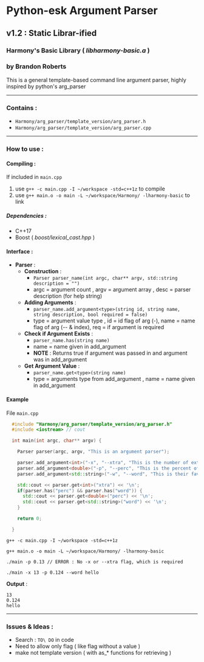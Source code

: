 # Python-esk Argument Parser
## v1.2 : Static Librar-ified
### Harmony's Basic Library ( *libharmony-basic.a* )
### by Brandon Roberts

This is a general template-based command line argument parser, highly inspired by python's arg\_parser

---

### Contains :
* `Harmony/arg_parser/template_version/arg_parser.h`
* `Harmony/arg_parser/template_version/arg_parser.cpp`

---

### How to use :

#### Compiling :
If included in `main.cpp`

1. use `g++ -c main.cpp -I ~/workspace -std=c++1z` to compile
2. use `g++ main.o -o main -L ~/workspace/Harmony/ -lharmony-basic` to link

##### Dependencies :
* C++17
* Boost ( *boost/lexical_cast.hpp* )

#### Interface :
* **Parser** :
  * **Construction** :
    * `Parser parser_name(int argc, char** argv, std::string description = "")`
    * argc = argument count , argv = argument array , desc = parser description (for help string)
  * **Adding Arguments** :
    * `parser_name.add_argument<type>(string id, string name, string description, bool required = false)`
    * type = argument value type , id = id flag of arg (-), name = name flag of arg (-- & index), req = if argument is required
  * **Check if Argument Exists** :
    * `parser_name.has(string name)`
    * name = name given in add\_argument
    * **NOTE** : Returns true if argument was passed in and argument was in add\_argument
  * **Get Argument Value** :
    * `parser_name.get<type>(string name)`
    * type = arguments type from add\_argument , name = name given in add\_argument

#### Example
File `main.cpp`
```cpp
  #include "Harmony/arg_parser/template_version/arg_parser.h"
  #include <iostream> // cout

  int main(int argc, char** argv) {

    Parser parser(argc, argv, "This is an argument parser");

    parser.add_argument<int>("-x", "--xtra", "This is the number of extras", true);
    parser.add_argument<double>("-p", "--perc", "This is the percent of people");
    parser.add_argument<std::string>("-w", "--word", "This is their favorite word");

    std::cout << parser.get<int>("xtra") << '\n';
    if(parser.has("perc") && parser.has("word")) {
      std::cout << parser.get<double>("perc") << '\n';
      std::cout << parser.get<std::string>("word") << '\n';
    }

    return 0;

  }
```
`g++ -c main.cpp -I ~/workspace -std=c++1z`

`g++ main.o -o main -L ~/workspace/Harmony/ -lharmony-basic`

`./main -p 0.13 // ERROR : No -x or --xtra flag, which is required`

`./main -x 13 -p 0.124 --word hello`

**Output** :
```
13
0.124
hello
```

---

### Issues & Ideas :
* Search : `TO\ DO` in code
* Need to allow only flag ( like flag without a value )
* make not template version ( with as\_\* functions for retrieving )
